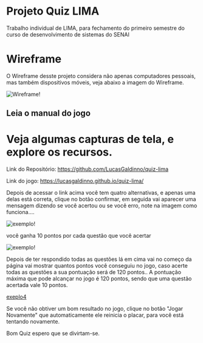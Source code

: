 <h1><strong>Projeto Quiz LIMA</strong></h1>

Trabalho individual de LIMA, para fechamento do primeiro semestre do curso de desenvolvimento de sistemas do SENAI

<h1><strong>Wireframe</strong></h1>

O Wireframe desste projeto considera não apenas computadores pessoais, mas também dispositivos móveis, veja abaixo a imagem do Wireframe.

![Wireframe!](https://lucasgaldinno.github.io/quiz-lima/Wireframe.png)

<h2><strong>Leia o manual do jogo</strong></h2> 

<h1><strong>Veja algumas capturas de tela, e explore os recursos.</strong></h1>

Link do Repositório: https://github.com/LucasGaldinno/quiz-lima

Link do jogo: https://lucasgaldinno.github.io/quiz-lima/

Depois de acessar o link acima você tem quatro alternativas, e apenas uma delas está correta, clique no botão confirmar, 
em seguida vai aparecer uma mensagem dizendo se você acertou ou se você erro, note na imagem como funciona....

![exemplo!](https://lucasgaldinno.github.io/quiz-lima/Exemplo%202.png)

você ganha 10 pontos por cada questão que você acertar

![exemplo!](https://lucasgaldinno.github.io/quiz-lima/exemplo3.png)

Depois de ter respondido todas as questões lá em cima vai no começo da página vai mostrar quantos pontos você conseguiu no jogo, caso acerte todas as questões a sua pontuação será de 120 pontos..
A pontuação máxima que pode alcançar no jogo é 120 pontos, sendo que uma questão acertada vale 10 pontos.

[exeplo4](https://lucasgaldinno.github.io/quiz-lima/Ex4.png)

Se você não obtiver um bom resultado no jogo, clique no botão "Jogar Novamente" que automaticamente ele reinicia o placar, para você está tentando novamente.

Bom Quiz espero que se divirtam-se.
